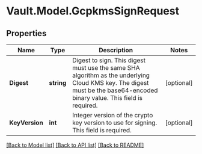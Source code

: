 # Vault.Model.GcpkmsSignRequest

## Properties

Name | Type | Description | Notes
------------ | ------------- | ------------- | -------------
**Digest** | **string** | Digest to sign. This digest must use the same SHA algorithm as the underlying Cloud KMS key. The digest must be the base64-encoded binary value. This field is required. | [optional] 
**KeyVersion** | **int** | Integer version of the crypto key version to use for signing. This field is required. | [optional] 

[[Back to Model list]](../README.md#documentation-for-models) [[Back to API list]](../README.md#documentation-for-api-endpoints) [[Back to README]](../README.md)

